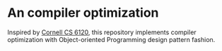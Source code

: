 # An compiler optimization
Inspired by [Cornell CS 6120](https://github.com/sampsyo/bril), this repository implements compiler optimization with Object-oriented Programming design pattern fashion.

#
